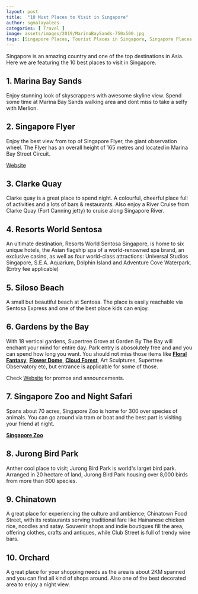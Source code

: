 ```yaml
---
layout: post
title:  "10 Must Places to Visit in Singapore"
author: sgmalayalees
categories: [ Travel ]
image: assets/images/2019/MarinaBaySands-750x500.jpg
tags: [Singapore Places, Tourist Places in Singapore, Singapore Places of Interest, featured]
---
```

Singapore is an amazing country and one of the top destinations in Asia. Here we are featuring the 10 best places to visit in Singapore.

## 1. Marina Bay Sands

Enjoy stunning look of skyscrappers with awesome skyline view. Spend some time at Marina Bay Sands walking area and dont miss to take a selfy with Merlion. 

## 2. Singapore Flyer

Enjoy the best view from top of Singapore Flyer, the giant observation wheel. The Flyer has an overall height of 165 metres and located in Marina Bay Street Circuit.

[Website](https://www.singaporeflyer.com/)

## 3. Clarke Quay

Clarke quay is a great place to spend night. A colourful, cheerful place full of activities and a lots of bars & restaurants. Also enjoy a River Cruise from Clarke Quay (Fort Canning jetty) to cruise along Singapore River.

## 4. Resorts World Sentosa

An ultimate destination, Resorts World Sentosa Singapore, is home to six unique hotels, the Asian flagship spa of a world-renowned spa brand, an exclusive casino, as well as four world-class attractions: Universal Studios Singapore, S.E.A. Aquarium, Dolphin Island and Adventure Cove Waterpark. (Entry fee applicable)

## 5. Siloso Beach

A small but beautiful beach at Sentosa. The place is easily reachable via Sentosa Express and one of the best place kids can enjoy.

## 6. Gardens by the Bay

With 18 vertical gardens, Supertree Grove at Garden By The Bay will enchant your mind for entire day. Park entry is abosolutely free and and you can spend how long you want. You should not miss those items like **[Floral Fantasy](https://www.gardensbythebay.com.sg/en/attractions/floral-fantasy/visitor-information.html)**, **[Flower Dome](https://www.gardensbythebay.com.sg/en/attractions/flower-dome/visitor-information.html)**, **[Cloud Forest](https://theculturetrip.com/asia/singapore/articles/the-best-things-to-see-and-do-in-singapore/)**, Art Sculptures, Supertree Observatory etc, but entrance is applicable for some of those.

Check [Website](https://www.gardensbythebay.com.sg/) for promos and announcements.

## 7. Singapore Zoo and Night Safari 
 
Spans about 70 acres, Singapore Zoo is home for 300 over species of animals. You can go around via tram or boat and the best part is visiting your friend at night.

**[Singapore Zoo](https://www.wrs.com.sg/en/singapore-zoo.html)**

## 8. Jurong Bird Park

Anther cool place to visit; Jurong Bird Park is world's larget bird park. Arranged in 20 hectare of land, Jurong Bird Park housing over 8,000 birds from more than 600 species.

## 9. Chinatown

A great place for experiencing the culture and ambience; Chinatown Food Street, with its restaurants serving traditional fare like Hainanese chicken rice, noodles and satay. Souvenir shops and indie boutiques fill the area, offering clothes, crafts and antiques, while Club Street is full of trendy wine bars. 

## 10. Orchard

A great place for your shopping needs as the area is about 2KM spanned and you can find all kind of shops around. Also one of the best decorated area to enjoy a night view.



